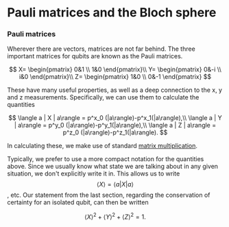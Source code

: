 # Pauli matrices and the Bloch sphere

### 

### Pauli matrices

Wherever there are vectors, matrices are not far behind. The three important matrices for qubits are known as the Pauli matrices.

$$
X= \begin{pmatrix} 0&1 \\ 1&0 \end{pmatrix}\\
Y= \begin{pmatrix} 0&-i \\ i&0 \end{pmatrix}\\
Z= \begin{pmatrix} 1&0 \\ 0&-1 \end{pmatrix}
$$

These have many useful properties, as well as a deep connection to the x, y and z measurements. Specifically, we can use them to calculate the quantities

$$
\langle a | X | a\rangle = p^x_0 (|a\rangle)-p^x_1(|a\rangle),\\
\langle a | Y | a\rangle = p^y_0 (|a\rangle)-p^y_1(|a\rangle),\\
\langle a | Z | a\rangle = p^z_0 (|a\rangle)-p^z_1(|a\rangle).
$$

In calculating these, we make use of standard [matrix multiplication](https://en.wikipedia.org/wiki/Matrix_multiplication#Definition).

Typically, we prefer to use a more compact notation for the quantities above. Since we usually know what state we are talking about in any given situation, we don't explicitly write it in. This allows us to write $$\langle X \rangle = \langle a|X|a \rangle$$, etc. Our statement from the last section, regarding the conservation of certainty for an isolated qubit, can then be written

$$
\langle X \rangle^2 + \langle Y \rangle^2 + \langle Z \rangle^2 = 1.
$$



